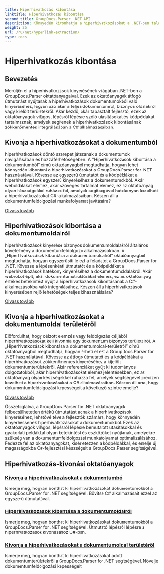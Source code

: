 ```yaml
---
title: Hiperhivatkozás kibontása
linktitle: Hiperhivatkozás kibontása
second_title: GroupDocs.Parser .NET API
description: Könnyedén kivonhatja a hiperhivatkozásokat a .NET-ben található dokumentumokból a GroupDocs.Parser segítségével. Bővítse C#-alkalmazásait a hiperhivatkozások kinyeréséhez szükséges lépésenkénti útmutatókkal.
weight: 25
url: /hu/net/hyperlink-extraction/
type: docs
---
```

# Hiperhivatkozás kibontása

## Bevezetés

Merüljön el a hiperhivatkozások kinyerésének világában .NET-ben a GroupDocs.Parser oktatóanyagaival. Ezek az oktatóanyagok átfogó útmutatást nyújtanak a hiperhivatkozások dokumentumokból való kinyeréséhez, legyen szó akár a teljes dokumentumról, bizonyos oldalakról vagy kijelölt területekről. Akár kezdő, akár tapasztalt fejlesztő, ezek az oktatóanyagok világos, lépésről lépésre szóló utasításokat és kódpéldákat tartalmaznak, amelyek segítenek a hiperhivatkozások kibontásának zökkenőmentes integrálásában a C# alkalmazásaiban.

## Kivonja a hiperhivatkozásokat a dokumentumból

hiperhivatkozások döntő szerepet játszanak a dokumentumok navigálásában és hozzáférhetőségében. A "Hiperhivatkozások kibontása a dokumentumból" című oktatóanyagból megtudhatja, hogyan lehet könnyedén kibontani a hiperhivatkozásokat a GroupDocs.Parser for .NET használatával. Kövesse az egyszerű útmutatót és a kódpéldákat a hiperhivatkozások egyszerű kinyeréséhez a dokumentumokból. Akár weboldalakat elemez, akár szöveges tartalmat elemez, ez az oktatóanyag olyan készségekkel ruházza fel, amelyek segítségével hatékonyan kezelheti a hiperhivatkozásokat C#-alkalmazásaiban. Készen áll a dokumentumfeldolgozási munkafolyamat javítására?

[Olvass tovább](./extract-hyperlinks-from-document/)

## Hiperhivatkozások kibontása a dokumentumoldalról

hiperhivatkozások kinyerése bizonyos dokumentumoldalakról általános követelmény a dokumentumfeldolgozó alkalmazásokban. A „Hiperhivatkozások kibontása a dokumentumoldalról” oktatóanyagból megtudhatja, hogyan egyszerűsíti le ezt a feladatot a GroupDocs.Parser for .NET. Kövesse a lépésenkénti útmutatót és a kódpéldákat a hiperhivatkozások hatékony kinyeréséhez a dokumentumoldalakról. Akár webrobot épít, akár dokumentumstruktúrákat elemez, ez az oktatóanyag értékes betekintést nyújt a hiperhivatkozások kibontásának a C#-alkalmazásokba való integrálásához. Készen áll a hiperhivatkozások kinyerésében rejlő lehetőségek teljes kihasználására?

[Olvass tovább](./extract-hyperlinks-from-document-page/)

## Kivonja a hiperhivatkozásokat a dokumentumoldal területéről

Előfordulhat, hogy célzott elemzés vagy feldolgozás céljából hiperhivatkozásokat kell kivonnia egy dokumentum bizonyos területeiről. A „Hiperhivatkozások kibontása a dokumentumoldal-területről” című oktatóanyagból megtudhatja, hogyan érheti el ezt a GroupDocs.Parser for .NET használatával. Kövesse az átfogó útmutatót és a kódpéldákat a hiperhivatkozások zökkenőmentes kinyeréséhez a kijelölt dokumentumterületekről. Akár referenciákat gyűjt ki tudományos dolgozatokból, akár hiperhivatkozásokat elemez jelentésekben, ez az oktatóanyag olyan készségekkel ruházza fel, amelyek segítségével precízen kezelheti a hiperhivatkozásokat a C# alkalmazásaiban. Készen áll arra, hogy dokumentumfeldolgozási képességeit a következő szintre emelje?

[Olvass tovább](./extract-hyperlinks-from-document-page-area/)

Összefoglalva, a GroupDocs.Parser for .NET oktatóanyagok felbecsülhetetlen értékű útmutatást adnak a hiperhivatkozások kinyeréséhez, lehetővé téve a fejlesztők számára, hogy könnyedén kinyerhessenek hiperhivatkozásokat a dokumentumokból. Ezek az oktatóanyagok világos, lépésről lépésre bemutatott utasításokkal és gyakorlati példákkal olyan betekintést és eszközöket nyújtanak, amelyekre szükség van a dokumentumfeldolgozási munkafolyamat optimalizálásához. Fedezze fel az oktatóanyagokat, kísérletezzen a kódpéldákkal, és emelje új magasságokba C#-fejlesztési készségeit a GroupDocs.Parser segítségével.
## Hiperhivatkozás-kivonási oktatóanyagok
### [Kivonja a hiperhivatkozásokat a dokumentumból](./extract-hyperlinks-from-document/)
Ismerje meg, hogyan bonthat ki hiperhivatkozásokat dokumentumokból a GroupDocs.Parser for .NET segítségével. Bővítse C# alkalmazásait ezzel az egyszerű útmutatóval.
### [Hiperhivatkozások kibontása a dokumentumoldalról](./extract-hyperlinks-from-document-page/)
Ismerje meg, hogyan bonthat ki hiperhivatkozásokat dokumentumokból a GroupDocs.Parser for .NET segítségével. Útmutató lépésről lépésre a hiperhivatkozások kivonásához C#-ban.
### [Kivonja a hiperhivatkozásokat a dokumentumoldal területéről](./extract-hyperlinks-from-document-page-area/)
Ismerje meg, hogyan bonthat ki hiperhivatkozásokat adott dokumentumterületekről a GroupDocs.Parser for .NET segítségével. Növelje dokumentumfeldolgozási képességeit.